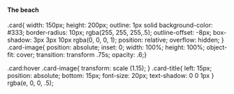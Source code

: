 <div class="card">
<img src="./beach.jpg" alt="" class="card-image"> <h4 class="card-title">The beach</h4>
</div>
.card{
width: 150px;
height: 200px;
outline: 1px solid
background-color: #333;
 border-radius: 10px; 
rgba(255, 255, 255,.5); outline-offset: -8px; box-shadow: 3px 3px 10px rgba(0, 0, 0, 1);
 position: relative;
  overflow: hidden; }
.card-image{
position: absolute;
 inset: 0; 
 width: 100%; 
 height: 100%;
  object-fit: cover; 
 transition: transform .75s; 
opacity: .6;}

.card:hover .card-image{ transform: scale (1.15);
}
.card-title{
left: 15px;
position: absolute; 
bottom: 15px;
 font-size: 20px; 
 text-shadow: 0 0 1px
}
rgba(e, 0, 0, .5);